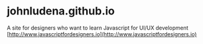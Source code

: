 # johnludena.github.io
A site for designers who want to learn Javascript for UI/UX development
[http://www.javascriptfordesigners.io](http://www.javascriptfordesigners.io)

